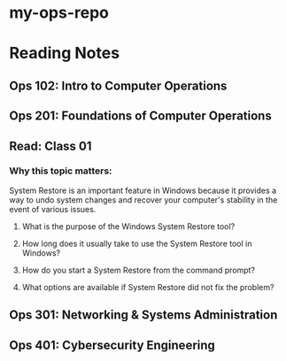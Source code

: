 # my-ops-repo

# Reading Notes

## Ops 102: Intro to Computer Operations 


## Ops 201: Foundations of Computer Operations
## Read: Class 01
### Why this topic matters:
System Restore is an important feature in Windows because it provides a way to undo system changes and recover your computer's stability in the event of various issues. 

1. What is the purpose of the Windows System Restore tool?


2. How long does it usually take to use the System Restore tool in Windows?

3. How do you start a System Restore from the command prompt?

4. What options are available if System Restore did not fix the problem?


## Ops 301: Networking & Systems Administration



## Ops 401: Cybersecurity Engineering

